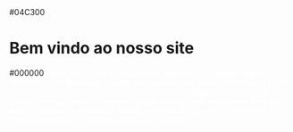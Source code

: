   <head>
    <backgound_color>#04C300</backgound_color>
  <h1>Bem vindo ao nosso site</h1>
  </head>
  <text>
<background_color>#000000</background_color>
<font color="#FFFFFF">
    Muito bem vindo ao nosso site, nós iremos te apresentar ele, mesmo que no momento ele seja um protótipo em desenvolvimento... Esse site consiste em ensinar as pessoas a fazerem manuais de como fazer qualquer coisa, desde de coisas simples, até as mais complexas, podendo terem o direito de colocarem textos, imagens, links, gifs, e até mesmo, vídeos para facilitar o entendimento e o ensino
  </font>
</text>

